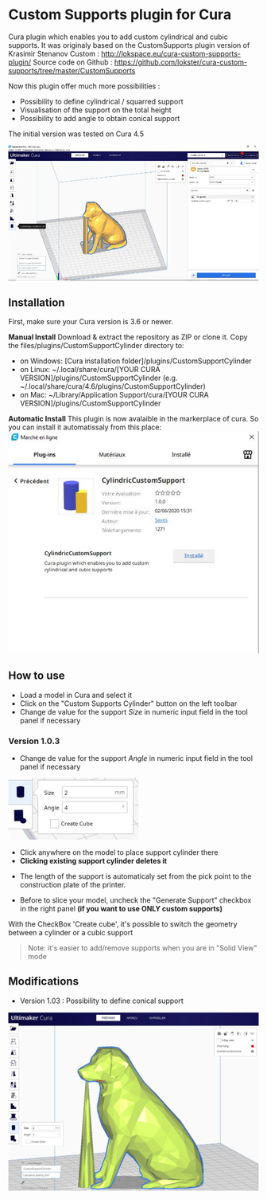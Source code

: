 # Custom Supports plugin for Cura

Cura plugin which enables you to add custom cylindrical and cubic supports. It was originaly based on the CustomSupports plugin version of Krasimir Stenanov Custom : http://lokspace.eu/cura-custom-supports-plugin/
Source code on Github : https://github.com/lokster/cura-custom-supports/tree/master/CustomSupports

Now this plugin offer much more possibilities :

- Possibility to define cylindrical / squarred support
- Visualisation of the support on the total height
- Possibility to add angle to obtain conical support

The initial version was tested on Cura 4.5

![View plugin](./images/plugin.jpg)

Installation
----
First, make sure your Cura version is 3.6 or newer. 

**Manual Install**
Download & extract the repository as ZIP or clone it. Copy the files/plugins/CustomSupportCylinder directory to:
- on Windows: [Cura installation folder]/plugins/CustomSupportCylinder
- on Linux: ~/.local/share/cura/[YOUR CURA VERSION]/plugins/CustomSupportCylinder (e.g. ~/.local/share/cura/4.6/plugins/CustomSupportCylinder)
- on Mac: ~/Library/Application Support/cura/[YOUR CURA VERSION]/plugins/CustomSupportCylinder


**Automatic Install**
This plugin is now avalaible in the markerplace of cura. So you can install it automatissaly from this place:
![Automatic Install](./images/MarketPlace.JPG)


## How to use

- Load a model in Cura and select it
- Click on the "Custom Supports Cylinder" button on the left toolbar
- Change de value for the support *Size* in numeric input field in the tool panel if necessary

### Version 1.0.3

- Change de value for the support *Angle* in numeric input field in the tool panel if necessary

![Numeric input field in the tool panel](./images/option_n.jpg)


- Click anywhere on the model to place support cylinder there
- **Clicking existing support cylinder deletes it**

* The length of the support is automaticaly set from the pick point to the construction plate of the printer.

- Before to slice your model, uncheck the "Generate Support" checkbox in the right panel **(if you want to use ONLY custom supports)**

With the CheckBox 'Create cube', it's possible to switch the geometry between a cylinder or a cubic support

>Note: it's easier to add/remove supports when you are in "Solid View" mode

## Modifications

- Version 1.03 : Possibility to define conical support

![Conical Support](./images/conical_support.jpg)
	
